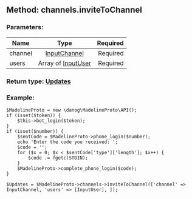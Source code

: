 ## Method: channels.inviteToChannel  

### Parameters:

| Name     |    Type       | Required |
|----------|:-------------:|---------:|
|channel|[InputChannel](../types/InputChannel.md) | Required|
|users|Array of [InputUser](../types/InputUser.md) | Required|


### Return type: [Updates](../types/Updates.md)

### Example:


```
$MadelineProto = new \danog\MadelineProto\API();
if (isset($token)) {
    $this->bot_login($token);
}
if (isset($number)) {
    $sentCode = $MadelineProto->phone_login($number);
    echo 'Enter the code you received: ';
    $code = '';
    for ($x = 0; $x < $sentCode['type']['length']; $x++) {
        $code .= fgetc(STDIN);
    }
    $MadelineProto->complete_phone_login($code);
}

$Updates = $MadelineProto->channels->inviteToChannel(['channel' => InputChannel, 'users' => [InputUser], ]);
```